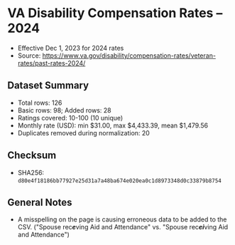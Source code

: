 # VA Disability Compensation Rates – 2024

- Effective Dec 1, 2023 for 2024 rates
- Source: https://www.va.gov/disability/compensation-rates/veteran-rates/past-rates-2024/

## Dataset Summary
- Total rows: 126
- Basic rows: 98; Added rows: 28
- Ratings covered: 10-100 (10 unique)
- Monthly rate (USD): min $31.00, max $4,433.39, mean $1,479.56
- Duplicates removed during normalization: 20

## Checksum
- SHA256: `d80e4f18186bb77927e25d31a7a48ba674e020ea0c1d8973348d0c33879b8754`

## General Notes
- A misspelling on the page is causing erroneous data to be added to the CSV. ("Spouse rec***e***ving Aid and Attendance" vs. "Spouse rec***ei***ving Aid and Attendance")
